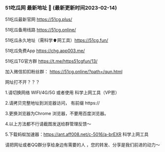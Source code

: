 ### 51吃瓜网 最新地址 👋 (最新更新时间2023-02-14)

51吃瓜最新官网 https://51cg.plus/ 

51吃瓜备用线路 https://51cg.online/

51吃瓜永久地址（需科学⬆️网工具）https://51cg.fun/

51吃瓜免费App https://chg.app003.me/

51吃瓜TG官方群 https://t.me/https51cgfun/13/

加入微信扣扣粉丝群： https://51cg.online/?path=/qun.html



网址打不开？？？

1.请切换网络 WIFI/4G/5G 或者使用 科学上网工具（VP恩）

2.请拷贝完整地址到浏览器访问， 有前缀 https:// 

3.更换浏览器为Chrome 浏览器，不要用百度浏览器。

4.以上方法都不行请截图发送给群管理反馈～

5.下载蚂蚁加速器：https://ant.aff008.net/c-5016/a-brEXR 科学上网工具


请把网址或者QQ群分享给身边有需要的人 ，您的转发、分享是我们前进的动力～


<!--
**51chigua/51chigua** is a ✨ _special_ ✨ repository because its `README.md` (this file) appears on your GitHub profile.

Here are some ideas to get you started:

- 🔭 I’m currently working on ...
- 🌱 I’m currently learning ...
- 👯 I’m looking to collaborate on ...
- 🤔 I’m looking for help with ...
- 💬 Ask me about ...
- 📫 How to reach me: ...
- 😄 Pronouns: ...
- ⚡ Fun fact: ...
-->
